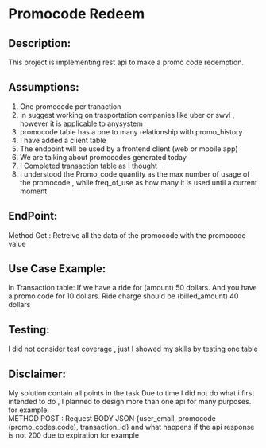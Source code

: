 # Promocode Redeem


## Description:
This project is implementing rest api to make a promo code redemption.


## Assumptions:
<ol>
<li>One promocode per tranaction</li>
<li>In suggest working on trasportation companies like uber or swvl , however it is applicable to anysystem</li>
<li>promocode table has a one to many relationship with promo_history</li>
<li>I have added a client table </li>
<li>The endpoint will be used by a frontend client (web or mobile app)</li>
<li>We are talking about promocodes generated today</li>
<li>I Completed transaction table as I thought</li>
<li>I understood the Promo_code.quantity as the max number of usage of the promocode , while freq_of_use as how many it is used until a current moment</li>
</ol>

## EndPoint:
Method Get : Retreive all the data of the promocode with the promocode value

## Use Case Example:
In Transaction table: 
If we have a ride for (amount) 50 dollars. And you have a promo code for 10 dollars. Ride charge should
be (billed_amount) 40 dollars


## Testing:
I did not consider test coverage , just I showed my skills by testing one table


## Disclaimer:
My solution contain all points in the task
Due to time I did not do what i first intended to do , I planned to design more than one api for many purposes.
for example: <br>
            METHOD POST : Request BODY JSON {user_email, promocode (promo_codes.code), transaction_id} and what happens if the api response is not 200 due to expiration for example